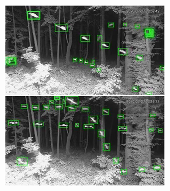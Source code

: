 ![20200707-223453-230458](in/20200707/20200707-223453-230458_0_.jpg)
![20200707-230503-233508](in/20200707/20200707-230503-233508_0_.jpg)
